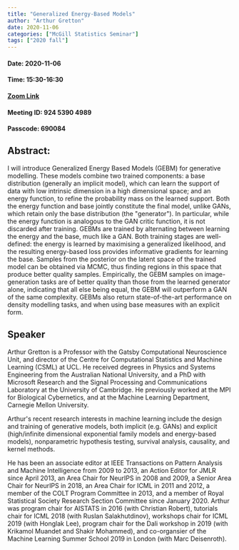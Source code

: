 ```yaml
---
title: "Generalized Energy-Based Models"
author: "Arthur Gretton"
date: 2020-11-06
categories: ["McGill Statistics Seminar"]
tags: ["2020 fall"]
---
```


#### Date: 2020-11-06
#### Time: 15:30-16:30

#### [Zoom Link](https://mcgill.zoom.us/j/92453904989?pwd=ZDR6RUMxTzNYK0ZiME9ObWtoMGJqdz09)
#### Meeting ID: 924 5390 4989
#### Passcode: 690084


## Abstract:

I will introduce Generalized Energy Based Models (GEBM) for generative modelling. These models combine two trained components: a base distribution (generally an implicit model), which can learn the support of data with low intrinsic dimension in a high dimensional space; and an energy function, to refine the probability mass on the learned support. Both the energy function and base jointly constitute the final model, unlike GANs, which retain only the base distribution (the "generator"). In particular, while the energy function is analogous to the GAN critic function, it is not discarded after training.
GEBMs are trained by alternating between learning the energy and the base, much like a GAN. Both training stages are well-defined: the energy is learned by maximising a generalized likelihood, and the resulting energy-based loss provides informative gradients for learning the base. Samples from the posterior on the latent space of the trained model can be obtained via MCMC, thus finding regions in this space that produce better quality samples. Empirically, the GEBM samples on image-generation tasks are of better quality than those from the learned generator alone, indicating that all else being equal, the GEBM will outperform a GAN of the same complexity. GEBMs also return state-of-the-art performance on density modelling tasks, and when using base measures with an explicit form.

## Speaker

Arthur Gretton is a Professor with the Gatsby Computational Neuroscience Unit, and director of the Centre for Computational Statistics and Machine Learning (CSML) at UCL. He received degrees in Physics and Systems Engineering from the Australian National University, and a PhD with Microsoft Research and the Signal Processing and Communications Laboratory at the University of Cambridge. He previously worked at the MPI for Biological Cybernetics, and at the Machine Learning Department, Carnegie Mellon University.

Arthur's recent research interests in machine learning include the design and training of generative models, both implicit (e.g. GANs) and explicit (high/infinite dimensional exponential family models and energy-based models), nonparametric hypothesis testing, survival analysis, causality, and kernel methods.

He has been an associate editor at IEEE Transactions on Pattern Analysis and Machine Intelligence from 2009 to 2013, an Action Editor for JMLR since April 2013, an Area Chair for NeurIPS in 2008 and 2009, a Senior Area Chair for NeurIPS in 2018, an Area Chair for ICML in 2011 and 2012, a member of the COLT Program Committee in 2013, and a member of Royal Statistical Society Research Section Committee since January 2020. Arthur was program chair for AISTATS in 2016 (with Christian Robert), tutorials chair for ICML 2018 (with Ruslan Salakhutdinov), workshops chair for ICML 2019 (with Honglak Lee), program chair for the Dali workshop in 2019 (with Krikamol Muandet and Shakir Mohammed), and co-organsier of the Machine Learning Summer School 2019 in London (with Marc Deisenroth).

